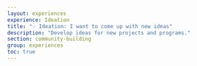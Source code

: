 ```yaml
---
layout: experiences
experience: Ideation
title: "💡 Ideation: I want to come up with new ideas"
description: "Develop ideas for new projects and programs."
section: community-building
group: experiences
toc: true
---
```

